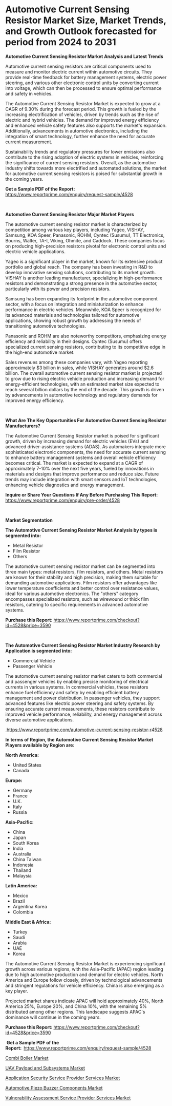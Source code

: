 <p><h1>Automotive Current Sensing Resistor Market Size, Market Trends, and Growth Outlook forecasted for period from 2024 to 2031</h1></p><p><strong>Automotive Current Sensing Resistor Market Analysis and Latest Trends</strong></p>
<p><p>Automotive current sensing resistors are critical components used to measure and monitor electric current within automotive circuits. They provide real-time feedback for battery management systems, electric power steering, and various other electronic control units by converting current into voltage, which can then be processed to ensure optimal performance and safety in vehicles. </p><p>The Automotive Current Sensing Resistor Market is expected to grow at a CAGR of 9.30% during the forecast period. This growth is fueled by the increasing electrification of vehicles, driven by trends such as the rise of electric and hybrid vehicles. The demand for improved energy efficiency and enhanced vehicle safety features also supports the market's expansion. Additionally, advancements in automotive electronics, including the integration of smart technology, further enhance the need for accurate current measurement. </p><p>Sustainability trends and regulatory pressures for lower emissions also contribute to the rising adoption of electric systems in vehicles, reinforcing the significance of current sensing resistors. Overall, as the automotive industry shifts towards more electrified and automated solutions, the market for automotive current sensing resistors is poised for substantial growth in the coming years.</p></p>
<p><strong>Get a Sample PDF of the Report:&nbsp;</strong> <a href="https://www.reportprime.com/enquiry/request-sample/4528">https://www.reportprime.com/enquiry/request-sample/4528</a></p>
<p>&nbsp;</p>
<p><strong>Automotive Current Sensing Resistor Major Market Players</strong></p>
<p><p>The automotive current sensing resistor market is characterized by competition among various key players, including Yageo, VISHAY, Samsung, KOA Speer, Panasonic, ROHM, Cyntec (Susumu), TT Electronics, Bourns, Walter, TA-I, Viking, Ohmite, and Caddock. These companies focus on producing high-precision resistors pivotal for electronic control units and electric vehicle applications.</p><p>Yageo is a significant player in the market, known for its extensive product portfolio and global reach. The company has been investing in R&D to develop innovative sensing solutions, contributing to its market growth. VISHAY is another leading manufacturer, specializing in high-performance resistors and demonstrating a strong presence in the automotive sector, particularly with its power and precision resistors.</p><p>Samsung has been expanding its footprint in the automotive component sector, with a focus on integration and miniaturization to enhance performance in electric vehicles. Meanwhile, KOA Speer is recognized for its advanced materials and technologies tailored for automotive applications, showing robust growth by addressing the needs of transitioning automotive technologies.</p><p>Panasonic and ROHM are also noteworthy competitors, emphasizing energy efficiency and reliability in their designs. Cyntec (Susumu) offers specialized current sensing resistors, contributing to its competitive edge in the high-end automotive market.</p><p>Sales revenues among these companies vary, with Yageo reporting approximately $3 billion in sales, while VISHAY generates around $2.6 billion. The overall automotive current sensing resistor market is projected to grow due to rising electric vehicle production and increasing demand for energy-efficient technologies, with an estimated market size expected to reach several billion dollars by the end of the decade. This growth is driven by advancements in automotive technology and regulatory demands for improved energy efficiency.</p></p>
<p>&nbsp;</p>
<p><strong>What Are The Key Opportunities For Automotive Current Sensing Resistor Manufacturers?</strong></p>
<p><p>The Automotive Current Sensing Resistor market is poised for significant growth, driven by increasing demand for electric vehicles (EVs) and advanced driver-assistance systems (ADAS). As automakers integrate more sophisticated electronic components, the need for accurate current sensing to enhance battery management systems and overall vehicle efficiency becomes critical. The market is expected to expand at a CAGR of approximately 7-10% over the next five years, fueled by innovations in materials and designs that improve performance and reduce size. Future trends may include integration with smart sensors and IoT technologies, enhancing vehicle diagnostics and energy management.</p></p>
<p><strong>Inquire or Share Your Questions If Any Before Purchasing This Report:</strong> <a href="https://www.reportprime.com/enquiry/pre-order/4528">https://www.reportprime.com/enquiry/pre-order/4528</a></p>
<p>&nbsp;</p>
<p><strong>Market Segmentation</strong></p>
<p><strong>The Automotive Current Sensing Resistor Market Analysis by types is segmented into:</strong></p>
<p><ul><li>Metal Resistor</li><li>Film Resistor</li><li>Others</li></ul></p>
<p><p>The automotive current sensing resistor market can be segmented into three main types: metal resistors, film resistors, and others. Metal resistors are known for their stability and high precision, making them suitable for demanding automotive applications. Film resistors offer advantages like lower temperature coefficients and better control over resistance values, ideal for various automotive electronics. The "others" category encompasses specialized resistors, such as wirewound or thick film resistors, catering to specific requirements in advanced automotive systems.</p></p>
<p><strong>Purchase this Report:&nbsp;</strong><a href="https://www.reportprime.com/checkout?id=4528&price=3590">https://www.reportprime.com/checkout?id=4528&price=3590</a></p>
<p>&nbsp;</p>
<p><strong>The Automotive Current Sensing Resistor Market Industry Research by Application is segmented into:</strong></p>
<p><ul><li>Commercial Vehicle</li><li>Passenger Vehicle</li></ul></p>
<p><p>The automotive current sensing resistor market caters to both commercial and passenger vehicles by enabling precise monitoring of electrical currents in various systems. In commercial vehicles, these resistors enhance fuel efficiency and safety by enabling efficient battery management and power distribution. In passenger vehicles, they support advanced features like electric power steering and safety systems. By ensuring accurate current measurements, these resistors contribute to improved vehicle performance, reliability, and energy management across diverse automotive applications.</p></p>
<p><a href="https://www.reportprime.com/automotive-current-sensing-resistor-r4528">&nbsp;https://www.reportprime.com/automotive-current-sensing-resistor-r4528</a></p>
<p><strong>In terms of Region, the Automotive Current Sensing Resistor Market Players available by Region are:</strong></p>
<p>
    <p> <strong> North America: </strong>
        <ul>
            <li>United States</li>
            <li>Canada</li>
        </ul>
        </p> 
    <p> <strong> Europe: </strong>
        <ul>
            <li>Germany</li>
            <li>France</li>
            <li>U.K.</li>
            <li>Italy</li>
            <li>Russia</li>
        </ul>
        </p> 
    <p> <strong> Asia-Pacific: </strong>
        <ul>
            <li>China</li>
            <li>Japan</li>
            <li>South Korea</li>
            <li>India</li>
            <li>Australia</li>
            <li>China Taiwan</li>
            <li>Indonesia</li>
            <li>Thailand</li>
            <li>Malaysia</li>
        </ul>
        </p> 
    <p> <strong> Latin America: </strong>
        <ul>
            <li>Mexico</li>
            <li>Brazil</li>
            <li>Argentina Korea</li>
            <li>Colombia</li>
        </ul>
        </p> 
    <p> <strong> Middle East & Africa: </strong>
        <ul>
            <li>Turkey</li>
            <li>Saudi</li>
            <li>Arabia</li>
            <li>UAE</li>
            <li>Korea</li>
        </ul>
    </p>
    </p>
<p><p>The Automotive Current Sensing Resistor Market is experiencing significant growth across various regions, with the Asia-Pacific (APAC) region leading due to high automotive production and demand for electric vehicles. North America and Europe follow closely, driven by technological advancements and stringent regulations for vehicle efficiency. China is also emerging as a key player. </p><p>Projected market shares indicate APAC will hold approximately 40%, North America 25%, Europe 20%, and China 10%, with the remaining 5% distributed among other regions. This landscape suggests APAC's dominance will continue in the coming years.</p></p>
<p><strong>Purchase this Report: </strong><a href="https://www.reportprime.com/checkout?id=4528&price=3590">https://www.reportprime.com/checkout?id=4528&price=3590</a></p>
<p>&nbsp;<strong>Get a Sample PDF of the Report:&nbsp;&nbsp;</strong><a href="https://www.reportprime.com/enquiry/request-sample/4528">https://www.reportprime.com/enquiry/request-sample/4528</a></p>
<p><strong></strong></p>
<p><p><a href="https://www.linkedin.com/pulse/global-combi-boiler-market-analysis-key-trends-future-oxkqc?trackingId=YLKw57XnQNeiusubE8oxWQ%3D%3D">Combi Boiler Market</a></p><p><a href="https://www.linkedin.com/pulse/uav-payload-subsystems-market-outlook-share-analysis-hdrjc?trackingId=HT6Nm7j%2FTASUFmi%2FofH9aQ%3D%3D">UAV Payload and Subsystems Market</a></p><p><a href="https://issuu.com/reportprime-2/docs/application-security-service-provid_1a442842699216">Application Security Service Provider Services Market</a></p><p><a href="https://github.com/CliffMedina6/Market-Research-Report-List-6/blob/main/automotive-piezo-buzzer-components-market.md">Automotive Piezo Buzzer Components Market</a></p><p><a href="https://issuu.com/reportprime-2/docs/vulnerability-assessment-service-pr_a159101e8f7b91">Vulnerability Assessment Service Provider Services Market</a></p></p>